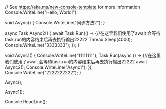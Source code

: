 // See https://aka.ms/new-console-template for more information
Console.WriteLine("Hello, World!");

void Async()
{
    Console.WriteLine("同步方法2");
}

async Task Async2()
{
    await Task.Run(() =>
    {//在这里我们使用了await   会等待task.run的内容结束后再去执行输出22222
        Thread.Sleep(4000);
        Console.WriteLine("3333333");
    });
}

void Async1()
{
    Console.WriteLine("11111111");
    Task.Run(async () =>
    {//在这里我们使用了await   会等待task.run的内容结束后再去执行输出22222
        await Async2();
        Console.WriteLine("Async1");
    });
    Console.WriteLine("2222222222");
}

Async();

Async1();

Console.ReadLine();
